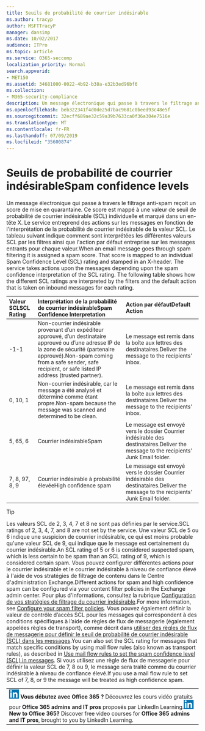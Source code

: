 ```yaml
---
title: Seuils de probabilité de courrier indésirable
ms.author: tracyp
author: MSFTTracyP
manager: dansimp
ms.date: 10/02/2017
audience: ITPro
ms.topic: article
ms.service: O365-seccomp
localization_priority: Normal
search.appverid:
- MET150
ms.assetid: 34681000-0022-4b92-b38a-e32b3ed96bf6
ms.collection:
- M365-security-compliance
description: Un message électronique qui passe à travers le filtrage anti-spam reçoit un score de mise en quarantaine. Ce score est mappé à une valeur de seuil de probabilité de courrier indésirable (SCL) individuelle et marqué dans un en-tête X. Le service entreprend des actions sur les messages en fonction de l'interprétation de la probabilité de courrier indésirable de la valeur SCL. Le tableau suivant indique comment sont interprétées les différentes valeurs SCL par les filtres ainsi que l'action par défaut entreprise sur les messages entrants pour chaque valeur.
ms.openlocfilehash: beb322341f4d0de25d7bac9681c0beed93c48e5f
ms.sourcegitcommit: 32ecff689ae32c59a39b7633ca0f36a304e7516e
ms.translationtype: MT
ms.contentlocale: fr-FR
ms.lasthandoff: 07/09/2019
ms.locfileid: "35600874"
---
```

# <a name="spam-confidence-levels"></a><span data-ttu-id="7b563-106">Seuils de probabilité de courrier indésirable</span><span class="sxs-lookup"><span data-stu-id="7b563-106">Spam confidence levels</span></span>

<span data-ttu-id="7b563-p102">Un message électronique qui passe à travers le filtrage anti-spam reçoit un score de mise en quarantaine. Ce score est mappé à une valeur de seuil de probabilité de courrier indésirable (SCL) individuelle et marqué dans un en-tête X. Le service entreprend des actions sur les messages en fonction de l'interprétation de la probabilité de courrier indésirable de la valeur SCL. Le tableau suivant indique comment sont interprétées les différentes valeurs SCL par les filtres ainsi que l'action par défaut entreprise sur les messages entrants pour chaque valeur.</span><span class="sxs-lookup"><span data-stu-id="7b563-p102">When an email message goes through spam filtering it is assigned a spam score. That score is mapped to an individual Spam Confidence Level (SCL) rating and stamped in an X-header. The service takes actions upon the messages depending upon the spam confidence interpretation of the SCL rating. The following table shows how the different SCL ratings are interpreted by the filters and the default action that is taken on inbound messages for each rating.</span></span>
  
|<span data-ttu-id="7b563-111">**Valeur SCL**</span><span class="sxs-lookup"><span data-stu-id="7b563-111">**SCL Rating**</span></span>|<span data-ttu-id="7b563-112">**Interprétation de la probabilité de courrier indésirable**</span><span class="sxs-lookup"><span data-stu-id="7b563-112">**Spam Confidence Interpretation**</span></span>|<span data-ttu-id="7b563-113">**Action par défaut**</span><span class="sxs-lookup"><span data-stu-id="7b563-113">**Default Action**</span></span>|
|:-----|:-----|:-----|
|<span data-ttu-id="7b563-114">-1</span><span class="sxs-lookup"><span data-stu-id="7b563-114">-1</span></span>|<span data-ttu-id="7b563-115">Non-courrier indésirable provenant d’un expéditeur approuvé, d’un destinataire approuvé ou d’une adresse IP de la zone de sécurité (partenaire approuvé).</span><span class="sxs-lookup"><span data-stu-id="7b563-115">Non-spam coming from a safe sender, safe recipient, or safe listed IP address (trusted partner).</span></span>|<span data-ttu-id="7b563-116">Le message est remis dans la boîte aux lettres des destinataires.</span><span class="sxs-lookup"><span data-stu-id="7b563-116">Deliver the message to the recipients' inbox.</span></span>|
|<span data-ttu-id="7b563-117">0, 1</span><span class="sxs-lookup"><span data-stu-id="7b563-117">0, 1</span></span>|<span data-ttu-id="7b563-118">Non-courrier indésirable, car le message a été analysé et déterminé comme étant propre.</span><span class="sxs-lookup"><span data-stu-id="7b563-118">Non-spam because the message was scanned and determined to be clean.</span></span>|<span data-ttu-id="7b563-119">Le message est remis dans la boîte aux lettres des destinataires.</span><span class="sxs-lookup"><span data-stu-id="7b563-119">Deliver the message to the recipients' inbox.</span></span>|
|<span data-ttu-id="7b563-120">5, 6</span><span class="sxs-lookup"><span data-stu-id="7b563-120">5, 6</span></span>|<span data-ttu-id="7b563-121">Courrier indésirable</span><span class="sxs-lookup"><span data-stu-id="7b563-121">Spam</span></span>|<span data-ttu-id="7b563-122">Le message est envoyé vers le dossier Courrier indésirable des destinataires.</span><span class="sxs-lookup"><span data-stu-id="7b563-122">Deliver the message to the recipients' Junk Email folder.</span></span>|
|<span data-ttu-id="7b563-123">7, 8, 9</span><span class="sxs-lookup"><span data-stu-id="7b563-123">7, 8, 9</span></span>|<span data-ttu-id="7b563-124">Courrier indésirable à probabilité élevée</span><span class="sxs-lookup"><span data-stu-id="7b563-124">High confidence spam</span></span>|<span data-ttu-id="7b563-125">Le message est envoyé vers le dossier Courrier indésirable des destinataires.</span><span class="sxs-lookup"><span data-stu-id="7b563-125">Deliver the message to the recipients' Junk Email folder.</span></span>|
   
> [!TIP]
> <span data-ttu-id="7b563-126">Les valeurs SCL de 2, 3, 4, 7 et 8 ne sont pas définies par le service.</span><span class="sxs-lookup"><span data-stu-id="7b563-126">SCL ratings of 2, 3, 4, 7, and 8 are not set by the service.</span></span> <span data-ttu-id="7b563-127">Une valeur SCL de 5 ou 6 indique une suspicion de courrier indésirable, ce qui est moins probable qu'une valeur SCL de 9, qui indique que le message est certainement du courrier indésirable.</span><span class="sxs-lookup"><span data-stu-id="7b563-127">An SCL rating of 5 or 6 is considered suspected spam, which is less certain to be spam than an SCL rating of 9, which is considered certain spam.</span></span> <span data-ttu-id="7b563-128">Vous pouvez configurer différentes actions pour le courrier indésirable et le courrier indésirable à niveau de confiance élevé à l'aide de vos stratégies de filtrage de contenu dans le Centre d'administration Exchange.</span><span class="sxs-lookup"><span data-stu-id="7b563-128">Different actions for spam and high confidence spam can be configured via your content filter policies in the Exchange admin center.</span></span> <span data-ttu-id="7b563-129">Pour plus d'informations, consultez la rubrique [Configuration de vos stratégies de filtrage du courrier indésirable](configure-your-spam-filter-policies.md).</span><span class="sxs-lookup"><span data-stu-id="7b563-129">For more information, see [Configure your spam filter policies](configure-your-spam-filter-policies.md).</span></span> <span data-ttu-id="7b563-130">Vous pouvez également définir la valeur de contrôle d’accès SCL pour les messages qui correspondent à des conditions spécifiques à l’aide de règles de flux de messagerie (également appelées règles de transport), comme décrit dans [utiliser des règles de flux de messagerie pour définir le seuil de probabilité de courrier indésirable (SCL) dans les messages](use-mail-flow-rules-to-set-the-spam-confidence-level-scl-in-messages.md).</span><span class="sxs-lookup"><span data-stu-id="7b563-130">You can also set the SCL rating for messages that match specific conditions by using mail flow rules (also known as transport rules), as described in [Use mail flow rules to set the spam confidence level (SCL) in messages](use-mail-flow-rules-to-set-the-spam-confidence-level-scl-in-messages.md).</span></span> <span data-ttu-id="7b563-131">Si vous utilisez une règle de flux de messagerie pour définir la valeur SCL de 7, 8 ou 9, le message sera traité comme du courrier indésirable à niveau de confiance élevé.</span><span class="sxs-lookup"><span data-stu-id="7b563-131">If you use a mail flow rule to set SCL of 7, 8, or 9 the message will be treated as high confidence spam.</span></span> 
  
||
|:-----|
|<span data-ttu-id="7b563-p104">![Icône rapide pour LinkedIn Learning](media/eac8a413-9498-4220-8544-1e37d1aaea13.png) **Vous débutez avec Office 365 ?**         Découvrez les cours vidéo gratuits pour **Office 365 admins and IT pros** proposés par LinkedIn Learning.</span><span class="sxs-lookup"><span data-stu-id="7b563-p104">![The short icon for LinkedIn Learning](media/eac8a413-9498-4220-8544-1e37d1aaea13.png) **New to Office 365?**         Discover free video courses for **Office 365 admins and IT pros**, brought to you by LinkedIn Learning.</span></span>|
   

